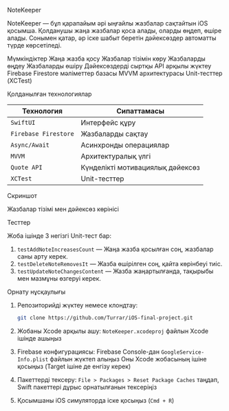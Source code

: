 NoteKeeper

NoteKeeper — бұл қарапайым әрі ыңғайлы жазбалар сақтайтын iOS қосымша. Қолданушы жаңа жазбалар қоса алады, оларды өңдеп, өшіре алады. Сонымен қатар, әр іске шабыт беретін дәйексөздер автоматты түрде көрсетіледі.

Мүмкіндіктер
Жаңа жазба қосу
Жазбалар тізімін көру
Жазбаларды өңдеу
Жазбаларды өшіру
Дәйексөздерді сыртқы API арқылы жүктеу
Firebase Firestore мәліметтер базасы
MVVM архитектурасы
Unit-тесттер (XCTest)



Қолданылған технологиялар

| Технология           | Сипаттамасы                      |
| -------------------- | -------------------------------- |
| `SwiftUI`            | Интерфейс құру                   |
| `Firebase Firestore` | Жазбаларды сақтау                |
| `Async/Await`        | Асинхронды операциялар           |
| `MVVM`               | Архитектуралық үлгі              |
| `Quote API`          | Күнделікті мотивациялық дәйексөз |
| `XCTest`             | Unit-тесттер                     |



Скриншот


Жазбалар тізімі мен дәйексөз көрінісі


Тесттер

Жоба ішінде 3 негізгі Unit-тест бар:

1.  `testAddNoteIncreasesCount` — Жаңа жазба қосылған соң, жазбалар саны арту керек.
2.  `testDeleteNoteRemovesIt` — Жазба өшірілген соң, қайта көрінбеуі тиіс.
3.  `testUpdateNoteChangesContent` — Жазба жаңартылғанда, тақырыбы мен мазмұны өзгеруі керек.



Орнату нұсқаулығы

1. Репозиторийді жүктеу немесе клондтау:
   ```bash
   git clone https://github.com/Turrar/iOS-final-project.git
   ```

2. Жобаны Xcode арқылы ашу:
    `NoteKeeper.xcodeproj` файлын Xcode ішінде ашыңыз

3. Firebase конфигурациясы:
    Firebase Console-дан `GoogleService-Info.plist` файлын жүктеп алыңыз
    Оны Xcode жобасының ішіне қосыңыз (Target ішіне де енгізу керек)

4. Пакеттерді тексеру:
    `File > Packages > Reset Package Caches` таңдап, Swift пакеттері дұрыс орнатылғанын тексеріңіз

5. Қосымшаны iOS симуляторда іске қосыңыз (`Cmd + R`)


